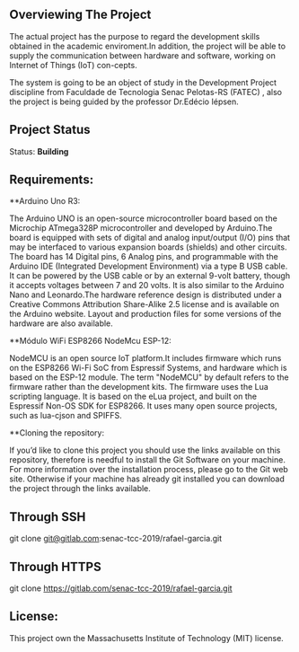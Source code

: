 ## Overviewing The Project

The actual project has the purpose to regard the development skills obtained in the academic enviroment.In addition, 
the project will be able to supply the communication between hardware and software, working on Internet of Things (IoT) con-cepts.

<p>The system is going to be an object of study in the Development Project discipline from Faculdade de Tecnologia Senac Pelotas-RS (FATEC) , also the project is being guided by the professor Dr.Edécio Iépsen.</p>

## Project Status
 Status: **Building**
 
## Requirements:

**Arduino Uno R3:

The Arduino UNO is an open-source microcontroller board based on the Microchip ATmega328P microcontroller and developed by Arduino.The board is equipped with sets of digital and analog input/output (I/O) pins that may be interfaced to various expansion boards (shields) and other circuits. The board has 14 Digital pins, 6 Analog pins, and programmable with the Arduino IDE (Integrated Development Environment) via a type B USB cable. It can be powered by the USB cable or by an external 9-volt battery, though it accepts voltages between 7 and 20 volts. It is also similar to the Arduino Nano and Leonardo.The hardware reference design is distributed under a Creative Commons Attribution Share-Alike 2.5 license and is available on the Arduino website. Layout and production files for some versions of the hardware are also available.

**Módulo WiFi ESP8266 NodeMcu ESP-12:

NodeMCU is an open source IoT platform.It includes firmware which runs on the ESP8266 Wi-Fi SoC from Espressif Systems, and hardware which is based on the ESP-12 module. The term "NodeMCU" by default refers to the firmware rather than the development kits. The firmware uses the Lua scripting language. It is based on the eLua project, and built on the Espressif Non-OS SDK for ESP8266. It uses many open source projects, such as lua-cjson and SPIFFS. 


**Cloning the repository:

If you’d like to clone this project you should use the links available on this repository, therefore is needful to install the Git Software on your machine. For more information over the installation process, please go to the Git web site. Otherwise if your machine has already  git installed you can download the project through the links available.

## Through SSH
git clone git@gitlab.com:senac-tcc-2019/rafael-garcia.git

## Through HTTPS
git clone https://gitlab.com/senac-tcc-2019/rafael-garcia.git

## License:
This project own the  Massachusetts Institute of Technology (MIT) license.


